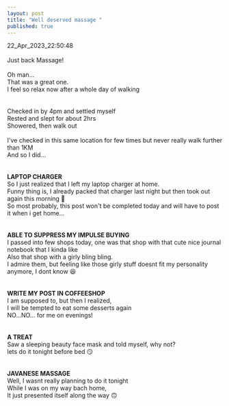 ```yaml
---
layout: post
title: "Well deserved massage "
published: true
---
```

22_Apr_2023_22:50:48 
<br>
<br>
Just back Massage!
<br>
<br>
Oh man...
<br>
That was a great one.
<br>
I feel so relax now after a whole day of walking
<br>
<br>
<br>
Checked in by 4pm and settled myself
<br>
Rested and slept for about 2hrs
<br>
Showered, then walk out
<br>
<br>
I've checked in this same location for few times but never really walk further than 1KM
<br>
And so I did...
<br>
<br>
<br>
**LAPTOP CHARGER**
<br>
So I just realized that I left my laptop charger at home. 
<br>
Funny thing is, I already packed that charger last night but then took out again this morning 😬
<br>
So most probably, this post won't be completed today and will have to post it when i get home...
<br>
<br>
<br>
**ABLE TO SUPPRESS MY IMPULSE BUYING**
<br>
I passed into few shops today, one was that shop with that cute nice journal notebook that I kinda like
<br>
Also that shop with a girly bling bling.
<br>
I admire them, but feeling like those girly stuff doesnt fit my personality anymore, I dont know 😆
<br>
<br>
<br>
**WRITE MY POST IN COFFEESHOP**
<br>
I am supposed to, but then I realized,
<br>
I will be tempted to eat some desserts again
<br>
NO...NO... for me on evenings!
<br>
<br>
<br>
**A TREAT**
<br>
Saw a sleeping beauty face mask and told myself, why not?
<br>
lets do it tonight before bed 😏
<br>
<br>
<br>
**JAVANESE MASSAGE**
<br>
Well, I wasnt really planning to do it tonight
<br>
While I was on my way bach home,
<br>
It just presented itself along the way 🙃
<br>

